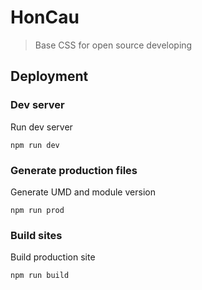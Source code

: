 # HonCau

> Base CSS for open source developing

## Deployment

### Dev server

Run dev server

```shell
npm run dev
```

### Generate production files

Generate UMD and module version

```shell
npm run prod
```

### Build sites

Build production site

```shell
npm run build
```